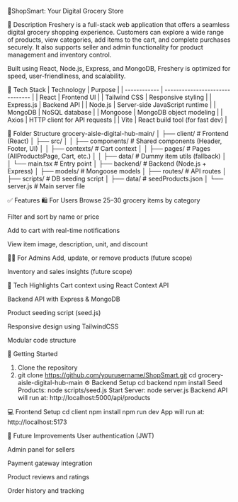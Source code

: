 🛒ShopSmart: Your Digital Grocery Store

📌 Description
 Freshery is a full-stack web application that offers a seamless digital grocery shopping experience. Customers can explore a wide range of products, view categories, add items to the cart, and complete purchases securely. It also supports seller and admin functionality for product management and inventory control.

Built using React, Node.js, Express, and MongoDB, Freshery is optimized for speed, user-friendliness, and scalability.

🧰 Tech Stack
| Technology   | Purpose                         |
| ------------ | ------------------------------- |
| React        | Frontend UI                     |
| Tailwind CSS | Responsive styling              |
| Express.js   | Backend API                     |
| Node.js      | Server-side JavaScript runtime  |
| MongoDB      | NoSQL database                  |
| Mongoose     | MongoDB object modeling         |
| Axios        | HTTP client for API requests    |
| Vite         | React build tool (for fast dev) |

📁 Folder Structure
grocery-aisle-digital-hub-main/
│
├── client/                  # Frontend (React)
│   ├── src/
│   │   ├── components/      # Shared components (Header, Footer, UI)
│   │   ├── contexts/        # Cart context
│   │   ├── pages/           # Pages (AllProductsPage, Cart, etc.)
│   │   ├── data/            # Dummy item utils (fallback)
│   │   └── main.tsx         # Entry point
│
├── backend/                 # Backend (Node.js + Express)
│   ├── models/              # Mongoose models
│   ├── routes/              # API routes
│   ├── scripts/             # DB seeding script
│   ├── data/                # seedProducts.json
│   └── server.js            # Main server file


✅ Features
🛍️ For Users
Browse 25–30 grocery items by category

Filter and sort by name or price

Add to cart with real-time notifications

View item image, description, unit, and discount

🧑‍💼 For Admins
Add, update, or remove products (future scope)

Inventory and sales insights (future scope)

🧩 Tech Highlights
Cart context using React Context API

Backend API with Express & MongoDB

Product seeding script (seed.js)

Responsive design using TailwindCSS

Modular code structure

🚀 Getting Started
1. Clone the repository
2. git clone https://github.com/yourusername/ShopSmart.git
cd grocery-aisle-digital-hub-main
⚙️ Backend Setup
cd backend
npm install
Seed Products:
node scripts/seed.js
Start Server:
node server.js
Backend API will run at:
http://localhost:5000/api/products

💻 Frontend Setup
cd client
npm install
npm run dev
App will run at:
http://localhost:5173

📝 Future Improvements
User authentication (JWT)

Admin panel for sellers

Payment gateway integration

Product reviews and ratings

Order history and tracking
